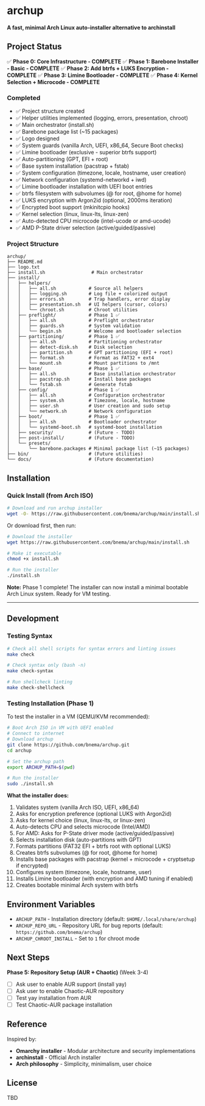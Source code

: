 # archup

**A fast, minimal Arch Linux auto-installer alternative to archinstall**

## Project Status

✅ **Phase 0: Core Infrastructure - COMPLETE**
✅ **Phase 1: Barebone Installer - Basic - COMPLETE**
✅ **Phase 2: Add btrfs + LUKS Encryption - COMPLETE**
✅ **Phase 3: Limine Bootloader - COMPLETE**
✅ **Phase 4: Kernel Selection + Microcode - COMPLETE**

### Completed
- ✅ Project structure created
- ✅ Helper utilities implemented (logging, errors, presentation, chroot)
- ✅ Main orchestrator (install.sh)
- ✅ Barebone package list (~15 packages)
- ✅ Logo designed
- ✅ System guards (vanilla Arch, UEFI, x86_64, Secure Boot checks)
- ✅ Limine bootloader (exclusive - superior btrfs support)
- ✅ Auto-partitioning (GPT, EFI + root)
- ✅ Base system installation (pacstrap + fstab)
- ✅ System configuration (timezone, locale, hostname, user creation)
- ✅ Network configuration (systemd-networkd + iwd)
- ✅ Limine bootloader installation with UEFI boot entries
- ✅ btrfs filesystem with subvolumes (@ for root, @home for home)
- ✅ LUKS encryption with Argon2id (optional, 2000ms iteration)
- ✅ Encrypted boot support (mkinitcpio hooks)
- ✅ Kernel selection (linux, linux-lts, linux-zen)
- ✅ Auto-detected CPU microcode (intel-ucode or amd-ucode)
- ✅ AMD P-State driver selection (active/guided/passive)

### Project Structure
```
archup/
├── README.md
├── logo.txt
├── install.sh                 # Main orchestrator
├── install/
│   ├── helpers/
│   │   ├── all.sh            # Source all helpers
│   │   ├── logging.sh        # Log file + colorized output
│   │   ├── errors.sh         # Trap handlers, error display
│   │   ├── presentation.sh   # UI helpers (cursor, colors)
│   │   └── chroot.sh         # Chroot utilities
│   ├── preflight/            # Phase 1 ✅
│   │   ├── all.sh            # Preflight orchestrator
│   │   ├── guards.sh         # System validation
│   │   └── begin.sh          # Welcome and bootloader selection
│   ├── partitioning/         # Phase 1 ✅
│   │   ├── all.sh            # Partitioning orchestrator
│   │   ├── detect-disk.sh    # Disk selection
│   │   ├── partition.sh      # GPT partitioning (EFI + root)
│   │   ├── format.sh         # Format as FAT32 + ext4
│   │   └── mount.sh          # Mount partitions to /mnt
│   ├── base/                 # Phase 1 ✅
│   │   ├── all.sh            # Base installation orchestrator
│   │   ├── pacstrap.sh       # Install base packages
│   │   └── fstab.sh          # Generate fstab
│   ├── config/               # Phase 1 ✅
│   │   ├── all.sh            # Configuration orchestrator
│   │   ├── system.sh         # Timezone, locale, hostname
│   │   ├── user.sh           # User creation and sudo setup
│   │   └── network.sh        # Network configuration
│   ├── boot/                 # Phase 1 ✅
│   │   ├── all.sh            # Bootloader orchestrator
│   │   └── systemd-boot.sh   # systemd-boot installation
│   ├── security/             # (Future - TODO)
│   ├── post-install/         # (Future - TODO)
│   └── presets/
│       └── barebone.packages # Minimal package list (~15 packages)
├── bin/                      # (Future utilities)
└── docs/                     # (Future documentation)
```

## Installation

### Quick Install (from Arch ISO)

```bash
# Download and run archup installer
wget -O- https://raw.githubusercontent.com/bnema/archup/main/install.sh | bash
```

Or download first, then run:

```bash
# Download the installer
wget https://raw.githubusercontent.com/bnema/archup/main/install.sh

# Make it executable
chmod +x install.sh

# Run the installer
./install.sh
```

**Note:** Phase 1 complete! The installer can now install a minimal bootable Arch Linux system. Ready for VM testing.

---

## Development

### Testing Syntax
```bash
# Check all shell scripts for syntax errors and linting issues
make check

# Check syntax only (bash -n)
make check-syntax

# Run shellcheck linting
make check-shellcheck
```

### Testing Installation (Phase 1)
To test the installer in a VM (QEMU/KVM recommended):

```bash
# Boot Arch ISO in VM with UEFI enabled
# Connect to internet
# Download archup
git clone https://github.com/bnema/archup.git
cd archup

# Set the archup path
export ARCHUP_PATH=$(pwd)

# Run the installer
sudo ./install.sh
```

**What the installer does:**
1. Validates system (vanilla Arch ISO, UEFI, x86_64)
2. Asks for encryption preference (optional LUKS with Argon2id)
3. Asks for kernel choice (linux, linux-lts, or linux-zen)
4. Auto-detects CPU and selects microcode (Intel/AMD)
5. For AMD: Asks for P-State driver mode (active/guided/passive)
6. Selects installation disk (auto-partitions with GPT)
7. Formats partitions (FAT32 EFI + btrfs root with optional LUKS)
8. Creates btrfs subvolumes (@ for root, @home for home)
9. Installs base packages with pacstrap (kernel + microcode + cryptsetup if encrypted)
10. Configures system (timezone, locale, hostname, user)
11. Installs Limine bootloader (with encryption and AMD tuning if enabled)
12. Creates bootable minimal Arch system with btrfs

## Environment Variables

- `ARCHUP_PATH` - Installation directory (default: `$HOME/.local/share/archup`)
- `ARCHUP_REPO_URL` - Repository URL for bug reports (default: `https://github.com/bnema/archup`)
- `ARCHUP_CHROOT_INSTALL` - Set to `1` for chroot mode

## Next Steps

**Phase 5: Repository Setup (AUR + Chaotic)** (Week 3-4)
- [ ] Ask user to enable AUR support (install yay)
- [ ] Ask user to enable Chaotic-AUR repository
- [ ] Test yay installation from AUR
- [ ] Test Chaotic-AUR package installation

## Reference

Inspired by:
- **Omarchy installer** - Modular architecture and security implementations
- **archinstall** - Official Arch installer
- **Arch philosophy** - Simplicity, minimalism, user choice

## License

TBD